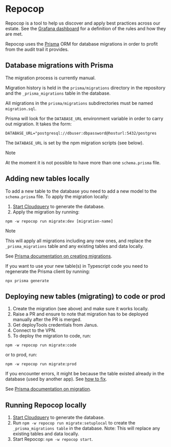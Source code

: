 # Repocop

Repocop is a tool to help us discover and apply best practices across our estate. See the [Grafana dashboard](https://metrics.gutools.co.uk/d/2uaV8PiIz/repocop?orgId=1) for a definition of the rules and how they are met.

Repocop uses the [Prisma](https://www.prisma.io) ORM for database migrations in order to profit from the audit
trail it provides.

## Database migrations with Prisma

The migration process is currently manual.

Migration history is held in the `prisma/migrations` directory in the repository and the `_prisma_migrations` table in the
database.

All migrations in the `prisma/migrations` subdirectories must be named `migration.sql`.

Prisma will look for the `DATABASE_URL` environment variable in order to carry out migration. It takes the form:

```
DATABASE_URL="postgresql://dbuser:dbpassword@hosturl:5432/postgres
```

The `DATABASE_URL` is set by the npm migration scripts (see below).

> [!NOTE]  
> At the moment it is not possible to have more than
one `schema.prisma` file.

## Adding new tables locally

To add a new table to the database you need to add a new model to the `schema.prisma` file. To apply the migration locally:

1. [Start Cloudquery](../../packages/cloudquery/README.md) to generate the database.
2. Apply the migration by running:
```
npm -w repocop run migrate:dev [migration-name]
```

> [!NOTE]  
> This will apply all migrations including any new ones, and replace the `_prisma_migrations` table and any existing tables and data locally.

See [Prisma documentation on creating migrations](https://www.prisma.io/docs/guides/migrate/developing-with-prisma-migrate#create-migrations).

If you want to use your new table(s) in Typescript code you need to regenerate the Prisma client by running:

```
npx prisma generate
```

## Deploying new tables (migrating) to code or prod

1. Create the migration (see above) and make sure it works locally.
2. Raise a PR and ensure to note that migration has to be deployed manually after the PR is merged.
3. Get deployTools credentials from Janus.
4. Connect to the VPN.
5. To deploy the migration to code, run:

```
npm -w repocop run migrate:code 
```

or to prod, run:

```
npm -w repocop run migrate:prod
```

If you encounter errors, it might be because the table existed already in the database (used by another app). See [how to fix](https://www.prisma.io/docs/guides/migrate/production-troubleshooting#failed-migration).

See [Prisma documentation on migration](https://www.prisma.io/docs/concepts/components/prisma-migrate/migrate-development-production).

## Running Repocop locally

1. [Start Cloudquery](../../packages/cloudquery/README.md) to generate the database.
2. Run `npm -w repocop run migrate:setuplocal` to create the `_prisma_migrations table` in the database. Note: This will replace any existing tables and data locally.
3. Start Repocop: `npm -w repocop start`.

